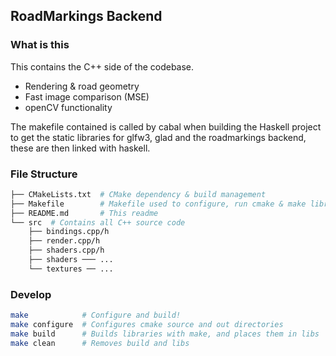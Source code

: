 ## RoadMarkings Backend
### What is this
This contains the C++ side of the codebase.
- Rendering & road geometry
- Fast image comparison (MSE)
- openCV functionality

The makefile contained is called by cabal when building the Haskell project to get the static libraries for glfw3, glad and the roadmarkings backend, these are then linked with haskell.

### File Structure
```Bash
├── CMakeLists.txt  # CMake dependency & build management
├── Makefile        # Makefile used to configure, run cmake & make libraries
├── README.md       # This readme
└── src  # Contains all C++ source code
    ├── bindings.cpp/h
    ├── render.cpp/h
    ├── shaders.cpp/h
    ├── shaders ─── ...
    └── textures ── ...
```

### Develop
```Bash
make            # Configure and build!
make configure  # Configures cmake source and out directories
make build      # Builds libraries with make, and places them in libs
make clean      # Removes build and libs
```
